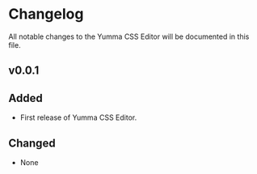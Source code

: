 # Changelog

All notable changes to the Yumma CSS Editor will be documented in this file.

## v0.0.1

## Added
- First release of Yumma CSS Editor.

## Changed
- None
